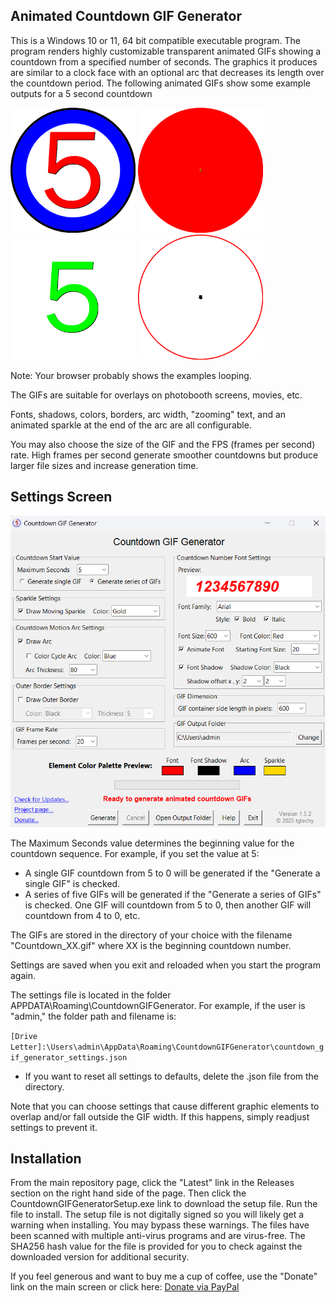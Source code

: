 ## Animated Countdown GIF Generator

This is a Windows 10 or 11, 64 bit compatible executable program. The program renders highly customizable transparent animated GIFs showing a countdown from a specified number of seconds. The graphics it produces are similar to a clock face with an optional arc that decreases its length over the countdown period. The following animated GIFs show some example outputs for a 5 second countdown 

<p align="left">
  <img src="images/1.gif?v2" width="200">
  <img src="images/2.gif" width="200">
  <img src="images/3.gif" width="200">
  <img src="images/4.gif" width="200">
</p>

Note: Your browser probably shows the examples looping.

The GIFs are suitable for overlays on photobooth screens, movies, etc.  

Fonts, shadows, colors, borders, arc width, "zooming" text, and an animated sparkle at the end of the arc are all configurable.

You may also choose the size of the GIF and the FPS (frames per second) rate. High frames per second generate smoother countdowns but produce larger file sizes and increase generation time.

## Settings Screen
<img src="images/2.png?v=3" width="600">

The Maximum Seconds value determines the beginning value for the countdown sequence. For example, if you set the value at 5:

- A single GIF countdown from 5 to 0 will be generated if the "Generate a single GIF" is checked. 
- A series of five GIFs will be generated if the "Generate a series of GIFs" is checked. One GIF will countdown from 5 to 0, then another GIF will countdown from 4 to 0, etc.

The GIFs are stored in the directory of your choice with the filename "Countdown_XX.gif" where XX is the beginning countdown number.

Settings are saved when you exit and reloaded when you start the program again.

The settings file is located in the folder APPDATA\Roaming\CountdownGIFGenerator. For example, if the user is "admin," the folder path and filename is:

`[Drive Letter]:\Users\admin\AppData\Roaming\CountdownGIFGenerator\countdown_gif_generator_settings.json`

  - If you want to reset all settings to defaults, delete the .json file from the directory.

Note that you can choose settings that cause different graphic elements to overlap and/or fall outside the GIF width. If this happens, simply readjust settings to prevent it.

## Installation
From the main repository page, click the "Latest" link in the Releases section on the right hand side of the page. Then click the CountdownGIFGeneratorSetup.exe link to download the setup file. Run the file to install. The setup file is not digitally signed so you will likely get a warning when installing. You may bypass these warnings. The files have been scanned with multiple anti-virus programs and are virus-free. The SHA256 hash value for the file is provided for you to check against the downloaded version for additional security.

If you feel generous and want to buy me a cup of coffee, use the "Donate" link on the main screen or click here: 
[Donate via PayPal](https://www.paypal.me/tgtechdevshop)
